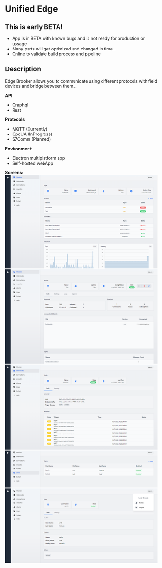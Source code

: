 # Unified Edge

## This is early BETA!
- App is in BETA with known bugs and is not ready for production or ussage
- Many parts will get optimized and changed in time...
- Online to validate build process and pipeline

## Description

Edge Brooker allows you to communicate using different protocols with field devices and bridge between them...

**API**
- Graphql
- Rest
  
**Protocols**
- MQTT (Currently)
- OpcUA (InProgress)
- S7Comm (Planned)

**Environment:**
- Electron multiplatform app
- Self-hosted webApp


**Screens:**
![Monitor screen](./Doc/Readme/Monitor_Screen.png)
![Mqtt Server Screen](./Doc/Readme/Server_Screen.png)
![WebHook Screen](./Doc/Readme/Hook_Screen.png)
![Users Screen](./Doc/Readme/User_Screen.png)
![User Profile Screen](./Doc/Readme/Profile_Screen.png)
